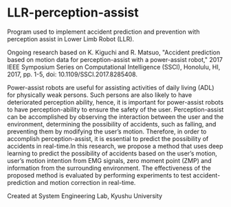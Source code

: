 # LLR-perception-assist
Program used to implement accident prediction and prevention with perception assist in Lower Limb Robot (LLR).

Ongoing research based on 
K. Kiguchi and R. Matsuo, "Accident prediction based on motion data for perception-assist with a power-assist robot," 2017 IEEE Symposium Series on Computational Intelligence (SSCI), Honolulu, HI, 2017, pp. 1-5, doi: 10.1109/SSCI.2017.8285408.

Power-assist robots are useful for assisting activities of daily living (ADL) for physically weak persons. Such persons are also likely to have deteriorated perception ability, hence, it is important for power-assist robots to have perception-ability to ensure the safety of the user. Perception-assist can be accomplished by observing the interaction between the user and the environment, determining the possibility of accidents, such as falling, and preventing them by modifying the user’s motion. Therefore, in order
to accomplish perception-assist, it is essential to predict the possibility of accidents in real-time.In this research, we propose a method that uses deep learning to predict the possibility of accidents based on the user’s motion, user’s motion intention from EMG signals, zero moment point (ZMP) and information from the surrounding environment. The effectiveness of the proposed method is evaluated by performing experiments to test accident-prediction and motion correction in real-time. 

Created at System Engineering Lab, Kyushu University


